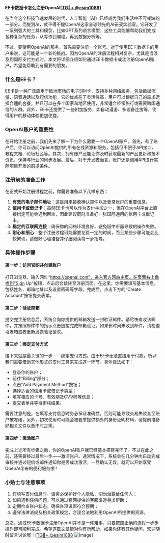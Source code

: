 **EE卡数据卡怎么注册OpenAI[[TG💪+ @esim1088](https://t.me/s/esim1088)]**

在当今这个科技飞速发展的时代，人工智能（AI）已经成为我们生活中不可或缺的一部分。而提到AI，就不得不提OpenAI这家全球领先的AI研究实验室。它开发了一系列强大的工具和模型，比如GPT系列语言模型，这些工具能够帮助我们完成各种复杂的任务，从写作到编程，再到数据分析等。

不过，要使用OpenAI的服务，首先需要注册一个账号。对于使用EE卡数据卡的用户来说，这可能是一个新的挑战。因为OpenAI的注册流程相对复杂，尤其是当涉及到国际支付方式时。本文将详细介绍如何通过EE卡数据卡成功注册OpenAI账户，希望能帮助到有需要的朋友。

### 什么是EE卡？

EE卡是一种广泛应用于欧洲市场的电子SIM卡，支持多种网络服务，包括数据流量、语音通话以及短信功能。它的优点在于灵活性高，用户可以根据自己的需求选择合适的套餐，并且可以在多个国家和地区使用，非常适合经常旅行或需要跨国通信的人群。此外，EE卡还提供了一些附加服务，如自动漫游、多设备连接等，使得用户的移动体验更加便捷。

### OpenAI账户的重要性

在开始注册之前，我们先来了解一下为什么需要一个OpenAI账户。首先，有了账户后，你可以访问OpenAI提供的所有在线资源和服务，包括但不限于API接口、教程文档、论坛社区等。其次，拥有账户还能让你及时获取最新的产品更新和技术资讯，保持与行业的同步发展。最后，对于开发者而言，账户还是调用API进行实际项目开发的前提条件。

### 注册前的准备工作

在正式开始注册过程之前，你需要准备以下几样东西：

1. **有效的电子邮件地址**：这是用来接收确认邮件以及登录账户的重要信息。
2. **信用卡或借记卡**：虽然EE卡也可以作为支付手段之一，但在OpenAI平台上直接绑定可能会遇到困难，因此建议同时准备好一张国际通用的信用卡或借记卡。
3. **稳定的互联网连接**：确保你的网络环境良好，避免因中断而导致的操作失败。
4. **耐心和细心**：整个注册过程可能需要花费一定的时间，而且某些步骤可能会比较繁琐，请做好心理准备并仔细阅读每一步指导。

### 具体操作步骤

#### 第一步：访问官网并创建账户

打开浏览器，输入网址“https://openai.com”，进入官方网站主页。在页面右上角找到“Sign Up”按钮，点击后会跳转至注册页面。在这里，你需要填写基本信息，包括姓名、邮箱地址以及设置密码等字段。完成后，点击下方的“Create Account”按钮提交表单。

#### 第二步：验证邮箱

提交完注册信息后，系统会向你提供的邮箱发送一封验证邮件。请尽快查收该邮件，并按照邮件中的指示点击链接完成邮箱验证。如果长时间未收到邮件，请检查垃圾箱或者重新发送验证请求。

#### 第三步：绑定支付方式

接下来就是最关键的一步——绑定支付方式。由于EE卡无法直接用于付款，所以我们需要借助其他形式的支付工具来完成这一环节。具体做法如下：
- 登录你的账户；
- 前往“Billing”部分；
- 点击“Add Payment Method”按钮；
- 选择适合的信用卡或借记卡类型；
- 填写相应的卡号、有效期及CVV码等信息；
- 提交表单并等待审核结果。

需要注意的是，在填写支付信息时务必保证准确性，否则可能导致交易失败甚至账户被冻结。另外，初次使用时可能会被要求提供额外的身份证明材料，请提前准备好相关文件以备不时之需。

#### 第四步：激活账户

完成上述所有步骤之后，你的OpenAI账户就已经基本搭建完毕了。不过在此之前，还需要经过最后一步——激活账户。通常情况下，系统会在几分钟内自动完成审核并通过短信或邮件通知你是否成功激活。一旦确认无误，就可以开始享受OpenAI带来的便利服务啦！

### 小贴士与注意事项

1. 在填写支付信息时，请务必保护好个人隐私，切勿泄露给任何人；
2. 如果遇到任何问题，可以通过官网提供的客服渠道寻求帮助；
3. 定期检查账户状态，确保各项设置符合预期；
4. 遵守法律法规及相关政策规定，合理合法地利用OpenAI所提供的资源。

总之，通过EE卡数据卡注册OpenAI并不是一件难事，只要按照正确的流程一步步操作即可顺利完成。希望这篇文章能对你有所帮助，如果你还有其他疑问，欢迎随时留言讨论哦！[[TG💪+ @esim1088](https://t.me/s/esim1088) ![Image](https://i.postimg.cc/4NQfJmqS/Snipaste-2025-05-13-00-14-12.png)]